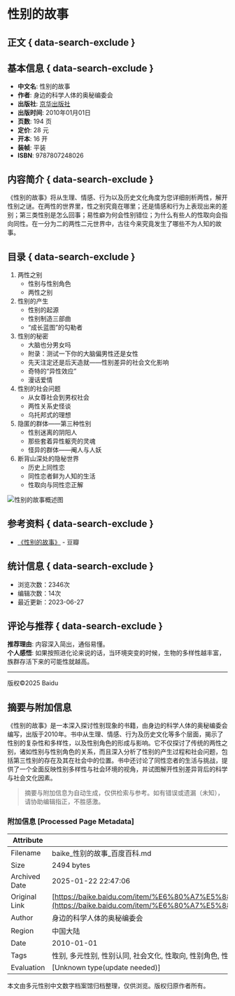 # 性别的故事

## 正文 { data-search-exclude }


## 基本信息 { data-search-exclude }

- **中文名**: 性别的故事
- **作者**: 身边的科学人体的奥秘编委会
- **出版社**: [京华出版社](https://baike.baidu.com/item/%E4%BA%AC%E5%8D%8E%E5%87%BA%E7%89%88%E7%A4%BE/4173150?fromModule=lemma_inlink)
- **出版时间**: 2010年01月01日
- **页数**: 194 页
- **定价**: 28 元
- **开本**: 16 开
- **装帧**: 平装
- **ISBN**: 9787807248026

## 内容简介 { data-search-exclude }

《性别的故事》将从生理、情感、行为以及历史文化角度为您详细剖析两性，解开性别之谜。在两性的世界里，性之别究竟在哪里；还是情感和行为上表现出来的差别；第三类性别是怎么回事；易性癖为何会性别错位；为什么有些人的性取向会指向同性。在一分为二的两性二元世界中，古往今来究竟发生了哪些不为人知的故事。

## 目录 { data-search-exclude }

1. 两性之别
   - 性别与性别角色
   - 两性之别
2. 性别的产生
   - 性别的起源
   - 性别制造三部曲
   - “成长蓝图”的勾勒者
3. 性别的秘密
   - 大脑也分男女吗
   - 附录：测试一下你的大脑偏男性还是女性
   - 先天注定还是后天造就——性别差异的社会文化影响
   - 奇特的“异性效应”
   - 漫话爱情
4. 性别的社会问题
   - 从女尊社会到男权社会
   - 两性关系史怪谈
   - 乌托邦式的理想
5. 隐匿的群体——第三种性别
   - 性别迷离的阴阳人
   - 那些套着异性躯壳的灵魂
   - 怪异的群体——阉人与人妖
6. 断背山深处的隐秘世界
   - 历史上同性恋
   - 同性恋者鲜为人知的生活
   - 性取向与同性恋正解

![性别的故事概述图](https://bkimg.cdn.bcebos.com/pic/3801213fb80e7becab35b6b02f2eb9389a506bf0?x-bce-process=image/format,f_auto/quality,Q_70/resize,m_lfit,limit_1,w_536)

## 参考资料 { data-search-exclude }

- [《性别的故事》](https://book.douban.com/subject/533aYdO6cr3_z3kATKKIz6j0NCaXM92ku7PXAONzzqIPmGapB4zqVYN85Ngq_PZpWgjEvddxddQfk-u-FU9G7_QUdOUq) - 豆瓣

## 统计信息 { data-search-exclude }

- 浏览次数：2346次
- 编辑次数：14次
- 最近更新：2023-06-27

## 评论与推荐 { data-search-exclude }

**推荐理由**: 内容深入简出，通俗易懂。  
**个人感悟**: 如果按照进化论来说的话，当环境突变的时候，生物的多样性越丰富，族群存活下来的可能性就越高。

--- 
版权©2025 Baidu 

<!-- tcd_original_link https://baike.baidu.com/item/%E6%80%A7%E5%88%AB%E7%9A%84%E6%95%85%E4%BA%8B/9116904 -->


## 摘要与附加信息

<!-- tcd_abstract -->
《性别的故事》是一本深入探讨性别现象的书籍，由身边的科学人体的奥秘编委会编写，出版于2010年。书中从生理、情感、行为及历史文化等多个层面，揭示了性别的复杂性和多样性，以及性别角色的形成与影响。它不仅探讨了传统的两性之别，诸如性别与性别角色的关系，而且深入分析了性别的产生过程和社会问题，包括第三性别的存在及其在社会中的位置。书中还讨论了同性恋者的生活与挑战，提供了一个全面反映性别多样性与社会环境的视角，并试图解开性别差异背后的科学与社会文化因素。
<!-- tcd_abstract_end -->

> 摘要与附加信息为自动生成，仅供检索与参考。如有错误或遗漏（未知），请协助编辑指正，不胜感激。

### 附加信息 [Processed Page Metadata]

| Attribute       | Value                                  |
|-----------------|----------------------------------------|
| Filename        | baike_性别的故事_百度百科.md                             |
| Size            | 2494 bytes                           |
| Archived Date   | 2025-01-22 22:47:06                             |
| Original Link   | [https://baike.baidu.com/item/%E6%80%A7%E5%88%AB%E7%9A%84%E6%95%85%E4%BA%8B/9116904](https://baike.baidu.com/item/%E6%80%A7%E5%88%AB%E7%9A%84%E6%95%85%E4%BA%8B/9116904)                       |
| Author          | 身边的科学人体的奥秘编委会                               |
| Region          | 中国大陆                               |
| Date            | 2010-01-01                                 |
| Tags            | 性别, 多元性别, 性别认同, 社会文化, 性取向, 性别角色, 性别差异, 第三性别, 同性恋, 性别研究                                 |
| Evaluation            | [Unknown type(update needed)]                                 |
<!-- tcd_table_end -->

本文由多元性别中文数字档案馆归档整理，仅供浏览。版权归原作者所有。
